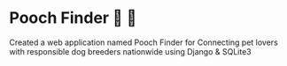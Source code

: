 # Pooch Finder :dog: :paw_prints:
Created a web application named Pooch Finder for Connecting pet lovers with responsible dog breeders nationwide using Django &amp; SQLite3
